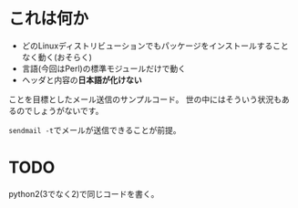 # これは何か

- どのLinuxディストリビューションでもパッケージをインストールすることなく動く(おそらく)
- 言語(今回はPerl)の標準モジュールだけで動く
- ヘッダと内容の**日本語が化けない**

ことを目標としたメール送信のサンプルコード。
世の中にはそういう状況もあるのでしょうがないです。

`sendmail -t`でメールが送信できることが前提。


# TODO

python2(3でなく2)で同じコードを書く。
